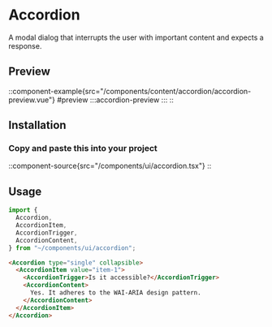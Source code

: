 # Accordion

A modal dialog that interrupts the user with important content and expects a response.


## Preview
::component-example{src="/components/content/accordion/accordion-preview.vue"}
#preview
  :::accordion-preview
  :::
::

## Installation

### Copy and paste this into your project
::component-source{src="/components/ui/accordion.tsx"}
::

## Usage
```ts
import {
  Accordion,
  AccordionItem,
  AccordionTrigger,
  AccordionContent,
} from "~/components/ui/accordion";
```

```html
<Accordion type="single" collapsible>
  <AccordionItem value="item-1">
    <AccordionTrigger>Is it accessible?</AccordionTrigger>
    <AccordionContent>
      Yes. It adheres to the WAI-ARIA design pattern.
    </AccordionContent>
  </AccordionItem>
</Accordion>
```
